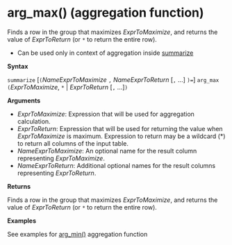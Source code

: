# arg_max() (aggregation function)

Finds a row in the group that maximizes *ExprToMaximize*, and returns the value of *ExprToReturn* (or `*` to return the entire row).

* Can be used only in context of aggregation inside [summarize](summarizeoperator.md)

**Syntax**

`summarize` [`(`*NameExprToMaximize* `,` *NameExprToReturn* [`,` ...] `)=`] `arg_max` `(`*ExprToMaximize*, `*` | *ExprToReturn*  [`,` ...]`)`

**Arguments**

* *ExprToMaximize*: Expression that will be used for aggregation calculation. 
* *ExprToReturn*: Expression that will be used for returning the value when *ExprToMaximize* is
  maximum. Expression to return may be a wildcard (*) to return all columns of the input table.
* *NameExprToMaximize*: An optional name for the result column representing *ExprToMaximize*.
* *NameExprToReturn*: Additional optional names for the result columns representing *ExprToReturn*.

**Returns**

Finds a row in the group that maximizes *ExprToMaximize*, and 
returns the value of *ExprToReturn* (or `*` to return the entire row).

**Examples**

See examples for [arg_min()](arg-min-aggfunction.md) aggregation function
